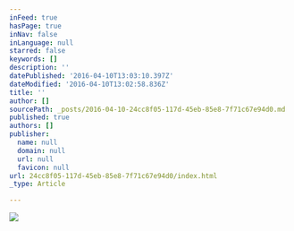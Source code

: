 ```yaml
---
inFeed: true
hasPage: true
inNav: false
inLanguage: null
starred: false
keywords: []
description: ''
datePublished: '2016-04-10T13:03:10.397Z'
dateModified: '2016-04-10T13:02:58.836Z'
title: ''
author: []
sourcePath: _posts/2016-04-10-24cc8f05-117d-45eb-85e8-7f71c67e94d0.md
published: true
authors: []
publisher:
  name: null
  domain: null
  url: null
  favicon: null
url: 24cc8f05-117d-45eb-85e8-7f71c67e94d0/index.html
_type: Article

---
```

![](https://s3-us-west-2.amazonaws.com/the-grid-img/p/d1462d3743fe40718877cccc818c9ee79c7b00fe.jpg)